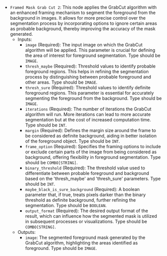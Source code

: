- `Framed Mask Grab Cut 2`: This node applies the GrabCut algorithm with an enhanced framing mechanism to segment the foreground from the background in images. It allows for more precise control over the segmentation process by incorporating options to ignore certain areas as probable background, thereby improving the accuracy of the mask generated.
    - Inputs:
        - `image` (Required): The input image on which the GrabCut algorithm will be applied. This parameter is crucial for defining the area of interest for foreground segmentation. Type should be `IMAGE`.
        - `thresh_maybe` (Required): Threshold values to identify probable foreground regions. This helps in refining the segmentation process by distinguishing between probable foreground and other areas. Type should be `IMAGE`.
        - `thresh_sure` (Required): Threshold values to identify definite foreground regions. This parameter is essential for accurately segmenting the foreground from the background. Type should be `IMAGE`.
        - `iterations` (Required): The number of iterations the GrabCut algorithm will run. More iterations can lead to more accurate segmentation but at the cost of increased computation time. Type should be `INT`.
        - `margin` (Required): Defines the margin size around the frame to be considered as definite background, aiding in better isolation of the foreground object. Type should be `INT`.
        - `frame_option` (Required): Specifies the framing options to include or exclude certain parts of the image from being considered as background, offering flexibility in foreground segmentation. Type should be `COMBO[STRING]`.
        - `binary_threshold` (Required): The threshold value used to differentiate between probable foreground and background based on the 'thresh_maybe' and 'thresh_sure' parameters. Type should be `INT`.
        - `maybe_black_is_sure_background` (Required): A boolean parameter that, if true, treats pixels darker than the binary threshold as definite background, further refining the segmentation. Type should be `BOOLEAN`.
        - `output_format` (Required): The desired output format of the result, which can influence how the segmented mask is utilized in subsequent processes or visualizations. Type should be `COMBO[STRING]`.
    - Outputs:
        - `image`: The segmented foreground mask generated by the GrabCut algorithm, highlighting the areas identified as foreground. Type should be `IMAGE`.
